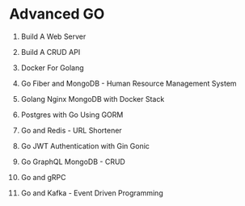 # Advanced GO


1. Build A Web Server
  
2. Build A CRUD API

3. Docker For Golang

4. Go Fiber and MongoDB - Human Resource Management System

5. Golang Nginx MongoDB with Docker Stack

6. Postgres with Go Using GORM

7. Go and Redis - URL Shortener

8. Go JWT Authentication with Gin Gonic

9. Go GraphQL MongoDB - CRUD

10. Go and gRPC

11. Go and Kafka - Event Driven Programming